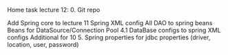 Home task lecture 12: 0. Git repo

Add Spring core to lecture 11
Spring XML config
All DAO to spring beans
Beans for DataSource/Connection Pool 4.1 DataBase configs to spring XML configs
Additional for 10 5. Spring properties for jdbc properties (driver, location, user, password)
